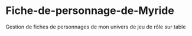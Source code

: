# Fiche-de-personnage-de-Myride
Gestion de fiches de personnages de mon univers de jeu de rôle sur table
